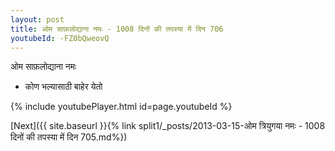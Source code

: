 ```yaml
---
layout: post
title: ओम साफ़लोद्याना नमः - 1008 दिनों की तपस्या में दिन 706
youtubeId: -FZ0bQweovQ
---
```

 
 
 ओम साफ़लोद्याना नमः  
 
 -  कोण भल्यासाठी बाहेर येतो 
 
  
 
  
 
 
 
 
 
 


{% include youtubePlayer.html id=page.youtubeId %}
 
[Next]({{ site.baseurl }}{% link  split1/_posts/2013-03-15-ओम त्रियुगया नमः - 1008 दिनों की तपस्या में दिन 705.md%})
 
